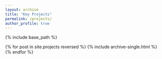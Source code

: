 ```yaml
---
layout: archive
title: "Key Projects"
permalink: /projects/
author_profile: true
---
```


<style>
a:link {
  text-decoration: none;
}
</style>

{% include base_path %}

{% for post in site.projects reversed %}
  {% include archive-single.html %}
{% endfor %}